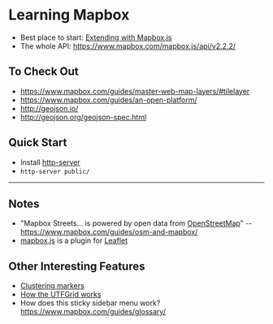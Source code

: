 # Learning Mapbox

- Best place to start: [Extending with Mapbox.js](https://www.mapbox.com/guides/extending-interactivity/)
- The whole API: https://www.mapbox.com/mapbox.js/api/v2.2.2/

## To Check Out

- https://www.mapbox.com/guides/master-web-map-layers/#tilelayer
- https://www.mapbox.com/guides/an-open-platform/
- http://geojson.io/
- http://geojson.org/geojson-spec.html

## Quick Start

- Install [http-server](https://github.com/indexzero/http-server)
- `http-server public/`

---

## Notes

- "Mapbox Streets... is powered by open data from [OpenStreetMap](http://www.openstreetmap.org/)" -- https://www.mapbox.com/guides/osm-and-mapbox/
- [mapbox.js](https://github.com/mapbox/mapbox.js/) is a plugin for [Leaflet](http://leafletjs.com/)

## Other Interesting Features

- [Clustering markers](https://www.mapbox.com/guides/markers/#clustering-markers)
- [How the UTFGrid works](https://www.mapbox.com/guides/an-open-platform/#scalable-interactions)
- How does this sticky sidebar menu work? https://www.mapbox.com/guides/glossary/
